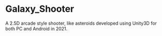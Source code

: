 # Galaxy_Shooter
 A 2.5D arcade style shooter, like asteroids developed using Unity3D for both PC and Android in 2021.
